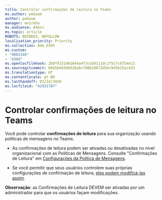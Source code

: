 ```yaml
---
title: Controlar confirmações de leitura no Teams
ms.author: pebaum
author: pebaum
manager: mnirkhe
ms.audience: Admin
ms.topic: article
ROBOTS: NOINDEX, NOFOLLOW
localization_priority: Priority
ms.collection: Adm_O365
ms.custom:
- "9002246"
- "4369"
ms.openlocfilehash: 2b0f9151401044a4f3ce50111dc1f5c7c0754e12
ms.sourcegitcommit: b0d5b68366028abcf08610672d5bc9d3b25ac433
ms.translationtype: HT
ms.contentlocale: pt-BR
ms.lasthandoff: 03/24/2020
ms.locfileid: "42931787"
---
```

# <a name="controlling-read-receipts-in-teams"></a>Controlar confirmações de leitura no Teams

Você pode controlar **confirmações de leitura** para sua organização usando políticas de mensagens no Teams.

- As confirmações de leitura podem ser ativadas ou desativadas no nível organizacional com as Políticas de Mensagens. Consulte "Confirmações de Leitura" em [Configurações da Política de Mensagens](https://docs.microsoft.com/microsoftteams/messaging-policies-in-teams#messaging-policy-settings).

- Se você permitir que seus usuários controlem suas próprias configurações de confirmação de leitura, [eles podem modificá-las assim](https://docs.microsoft.com/microsoftteams/messaging-policies-in-teams#messaging-policy-settings). 

**Observação**: as Confirmações de Leitura DEVEM ser ativadas por um administrador para que os usuários façam modificações.
